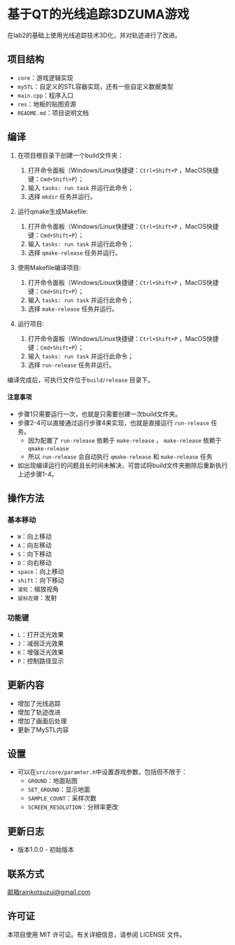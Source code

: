 # 基于QT的光线追踪3DZUMA游戏

在lab2的基础上使用光线追踪技术3D化，并对轨迹进行了改进。

## 项目结构
- `core`：游戏逻辑实现
- `mySTL`：自定义的STL容器实现，还有一些自定义数据类型
- `main.cpp`：程序入口
- `res`：地板的贴图资源
- `README.md`：项目说明文档

## 编译

1. 在项目根目录下创建一个build文件夹：
   1. 打开命令面板（Windows/Linux快捷键：`Ctrl+Shift+P` ，MacOS快捷键：`Cmd+Shift+P`）；
   2. 输入 `tasks: run task` 并运行此命令；
   3. 选择 `mkdir` 任务并运行。

2. 运行qmake生成Makefile:
   1. 打开命令面板（Windows/Linux快捷键：`Ctrl+Shift+P` ，MacOS快捷键：`Cmd+Shift+P`）；
   2. 输入 `tasks: run task` 并运行此命令；
   3. 选择 `qmake-release` 任务并运行。

3. 使用Makefile编译项目:
   1. 打开命令面板（Windows/Linux快捷键：`Ctrl+Shift+P` ，MacOS快捷键：`Cmd+Shift+P`）；
   2. 输入 `tasks: run task` 并运行此命令；
   3. 选择 `make-release` 任务并运行。

4. 运行项目:
   1. 打开命令面板（Windows/Linux快捷键：`Ctrl+Shift+P` ，MacOS快捷键：`Cmd+Shift+P`）；
   2. 输入 `tasks: run task` 并运行此命令；
   3. 选择 `run-release` 任务并运行。

编译完成后，可执行文件位于`build/release` 目录下。

#### 注意事项

- 步骤1只需要运行一次，也就是只需要创建一次build文件夹。
- 步骤2-4可以直接通过运行步骤4来实现，也就是直接运行 `run-release` 任务。
  - 因为配置了 `run-release` 依赖于 `make-release` ， `make-release` 依赖于 `qmake-release` 
  - 所以 `run-release` 会自动执行 `qmake-release` 和 `make-release` 任务
- 如出现编译运行的问题且长时间未解决，可尝试将build文件夹删除后重新执行上述步骤1-4。

## 操作方法

### 基本移动
- `W`：向上移动
- `A`：向左移动
- `S`：向下移动
- `D`：向右移动
- `space`：向上移动
- `shift`：向下移动
- `滚轮`：缩放视角
- `鼠标左键`：发射

### 功能键
- `L`：打开泛光效果
- `J`：减弱泛光效果
- `K`：增强泛光效果
- `P`：控制路径显示

## 更新内容
- 增加了光线追踪
- 增加了轨迹改进
- 增加了画面后处理
- 更新了MySTL内容

## 设置
- 可以在`src/core/paramter.h`中设置游戏参数，包括但不限于：
  - `GROUND`：地面贴图
  - `SET_GROUND`：显示地面
  - `SAMPLE_COUNT`：采样次数
  - `SCREEN_RESOLUTION`：分辨率更改

## 更新日志
- 版本1.0.0 - 初始版本

## 联系方式

邮箱rainkotsuzui@gmail.com

## 许可证

本项目使用 MIT 许可证。有关详细信息，请参阅 LICENSE 文件。
